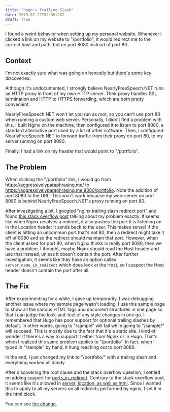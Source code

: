 ```yaml
---
title: "Hugo's Trailing Slash"
date: 2019-07-27T02:58:28Z
draft: true
---
```


I found a weird behavior when setting up my personal website.  Whenever I clicked a link on my website to "/portfolio", it would redirect me to the correct host and path, but on port 8080 instead of port 80.

## Context

I'm not exactly sure what was going on honestly but there's some key discoveries.

Although it's undocumented, I strongly believe NearlyFreeSpeech.NET runs an HTTP proxy in front of my own HTTP server.  Their proxy handles SSL termination and HTTP to HTTPS forwarding, which are both pretty convenient.

NearlyFreeSpeech.NET won't let you run as root, so you can't use port 80 when running a custom web server.  Personally, I didn't find a problem with this.  I built Nginx on the machine, then configured it to listen to port 8080, a standard alternative port used by a lot of other software.  Then, I configured NearlyFreeSpeech.NET to forward traffic from their proxy on port 80, to my server running on port 8080.

Finally, I had a link on my header that would point to "/portfolio".

## The Problem

When clicking the "/portfolio" link, I would go from https://aggressivelyparaphrasing.me/ to https://aggressivelyparaphrasing.me:8080/portfolio.  Note the addition of port 8080 to the URL.  This won't work because my web-server on port 8080 is behind NearlyFreeSpeech.NET's proxy running on port 80.

After investigating a bit, I googled "nginx trailing slash redirect port" and found [this stack overflow post](https://serverfault.com/questions/351212/nginx-redirects-to-port-8080-when-accessing-url-without-slash) talking about my problem exactly.  It seems like when Nginx resolves a redirect, it also pushes the port it is listening on in the Location header it sends back to the user.  This makes sense!  If the client is hitting an uncommon port that's not 80, then a redirect might take it off of 8080 and so the redirect should maintain that port.  However, when the client asked for port 80, when Nginx thinks is really port 8080, then we have a problem.  I thought, maybe Nginx should read the Host header and use that instead, unless it doesn't contain the port.  After further investigation, it seems like they have an option called `server_name_in_redirect` which does look at the Host, so I suspect the Host header doesn't contain the port after all.

## The Fix

After experimenting for a while, I gave up temporarily.  I was debugging another issue where my sample page wasn't loading.  I use this sample page to show all the various HTML tags and document structures in one page so that I can judge the look-and-feel of any style changes in one go.  I remembered that Hugo has poor support for optional trailing slashes by default.  In other words, going to "/sample" will fail while going to "/sample/" will succeed.  This is mostly due to the fact that it's a static site.  I kind of wonder if there's a way to support it either from Nginx or in Hugo.  That's when I realized this same problem applies to "/portfolio".  In fact, when I typed in "/sample" by hand, it hung reaching out to port 8080.

In the end, I just changed my link to "/portfolio/" with a trailing slash and everything worked all dandy.

After discovering the root cause and the stack overflow question, I settled on adding support for [ports_in_redirect](http://nginx.org/en/docs/http/ngx_http_core_module.html#port_in_redirect).  Contrary to the stack overflow post, it seems like it's allowed in [server, location, as well as html](http://nginx.org/en/docs/http/ngx_http_core_module.html#port_in_redirect).  Since I wanted this to apply to all my servers on all redirects performed by nginx, I set it in the html block.

You can see [the change](https://github.com/nguyenmp/aggressivelyparaphrasing.me/commit/59a636827c06c8d99e3566463083c64a8b896b30).
